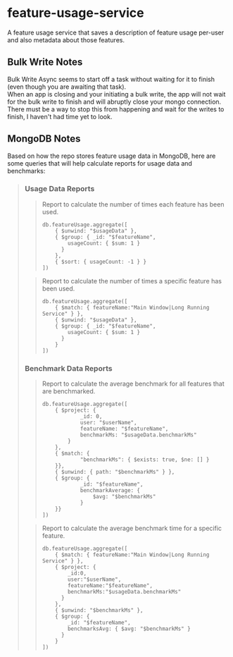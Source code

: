 # feature-usage-service
A feature usage service that saves a description of feature usage per-user and also metadata about those features.

## Bulk Write Notes
Bulk Write Async seems to start off a task without waiting for it to finish (even though you are awaiting that task).  
When an app is closing and your initiating a bulk write, the app will not wait for the bulk write to finish and will abruptly close your mongo connection.
There must be a way to stop this from happening and wait for the writes to finish, I haven't had time yet to look.

## MongoDB Notes
Based on how the repo stores feature usage data in MongoDB, here are some queries that will help calculate reports for usage data and benchmarks:

> ### Usage Data Reports
>
> > Report to calculate the number of times each feature has been used.
> > ```
> > db.featureUsage.aggregate([
> >     { $unwind: "$usageData" },
> >     { $group: { _id: "$featureName",
> >         usageCount: { $sum: 1 }
> >       }
> >     },
> >     { $sort: { usageCount: -1 } }
> > ])
> > ```
> 
> 
> > Report to calculate the number of times a specific feature has been used.
> > ```
> > db.featureUsage.aggregate([
> >     { $match: { featureName:"Main Window|Long Running Service" } },
> >     { $unwind: "$usageData" },
> >     { $group: { _id: "$featureName",
> >         usageCount: { $sum: 1 }
> >       }
> >     }
> > ])
> > ```
> 
> 
> ### Benchmark Data Reports
>
> > Report to calculate the average benchmark for all features that are benchmarked.
> > 
> > ```
> > db.featureUsage.aggregate([
> >     { $project: {
> >             _id: 0,
> >             user: "$userName",
> >             featureName: "$featureName",
> >             benchmarkMs: "$usageData.benchmarkMs"
> >         }
> >     }, 
> >     { $match: {
> >             "benchmarkMs": { $exists: true, $ne: [] }
> >     }}, 
> >     { $unwind: { path: "$benchmarkMs" } }, 
> >     { $group: {
> >             _id: "$featureName",
> >             benchmarkAverage: {
> >                 $avg: "$benchmarkMs"
> >             }
> >     }}
> > ])
> > ```
> 
> > Report to calculate the average benchmark time for a specific feature.
> > ```
> > db.featureUsage.aggregate([
> >     { $match: { featureName:"Main Window|Long Running Service" } },
> >     { $project: {
> >         _id:0,
> >         user:"$userName",
> >         featureName:"$featureName",
> >         benchmarkMs:"$usageData.benchmarkMs"
> >       } 
> >     },
> >     { $unwind: "$benchmarkMs" },
> >     { $group: {
> >         _id: "$featureName",
> >         benchmarksAvg: { $avg: "$benchmarkMs" }
> >       }
> >     }
> > ])
> > ```